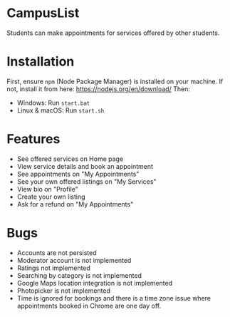 # CampusList
Students can make appointments for services offered by other students.

# Installation
First, ensure `npm` (Node Package Manager) is installed on your machine. 
If not, install it from here: https://nodejs.org/en/download/
Then:
- Windows: Run `start.bat`
- Linux & macOS: Run `start.sh`

# Features
- See offered services on Home page
- View service details and book an appointment
- See appointments on "My Appointments"
- See your own offered listings on "My Services"
- View bio on "Profile"
- Create your own listing
- Ask for a refund on "My Appointments"

# Bugs
- Accounts are not persisted
- Moderator account is not implemented
- Ratings not implemented
- Searching by category is not implemented
- Google Maps location integration is not implemented
- Photopicker is not implemented
- Time is ignored for bookings and there is a time zone issue where appointments booked in Chrome are one day off.
